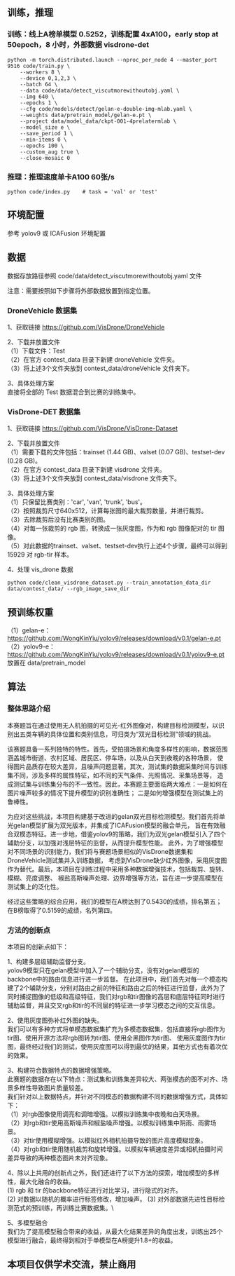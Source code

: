 ## 训练，推理
### 训练：线上A榜单模型 0.5252，训练配置 4xA100，early stop at 50epoch，8 小时，外部数据 visdrone-det

```
python -m torch.distributed.launch --nproc_per_node 4 --master_port 9516 code/train.py \
    --workers 8 \
    --device 0,1,2,3 \
    --batch 64 \
    --data code/data/detect_viscutmorewithoutobj.yaml \
    --img 640 \
    --epochs 1 \
    --cfg code/models/detect/gelan-e-double-img-mlab.yaml \
    --weights data/pretrain_model/gelan-e.pt \
    --project data/model_data/ckpt-001-4prelatermlab \
    --model_size e \
    --save_period 1 \
    --min-items 0 \
    --epochs 100 \
    --custom_aug true \
    --close-mosaic 0
```

    
### 推理：推理速度单卡A100 60张/s

```
python code/index.py 	# task = 'val' or 'test'
```


## 环境配置
参考 yolov9 或 ICAFusion 环境配置

## 数据
数据存放路径参照 code/data/detect_viscutmorewithoutobj.yaml 文件

注意：需要按照如下步骤将外部数据放置到指定位置。

### DroneVehicle 数据集
1、获取链接
https://github.com/VisDrone/DroneVehicle

2、下载并放置文件 \
（1）下载文件：Test \
（2）在官方 contest_data 目录下新建 droneVehicle 文件夹。\
（3）将上述3个文件夹放到 contest_data/droneVehicle 文件夹下。

3、具体处理方案 \
直接将全部的 Test 数据混合到比赛的训练集中。

### VisDrone-DET 数据集
1、获取链接
https://github.com/VisDrone/VisDrone-Dataset 

2、下载并放置文件 \
（1）需要下载的文件包括：trainset (1.44 GB)、valset (0.07 GB)、testset-dev (0.28 GB)。\
（2）在官方 contest_data 目录下新建 visdrone 文件夹。\
（3）将上述3个文件夹放到 contest_data/visdrone 文件夹下。

3、具体处理方案 \
（1）只保留比赛类别：'car', 'van', 'trunk', 'bus'。 \
（2）按照裁剪尺寸640x512，计算每张图的最大裁剪数量，并进行裁剪。 \
（3）去除裁剪后没有比赛类别的图。 \
（4）对每一张裁剪的 rgb 图，转换成一张灰度图，作为和 rgb 图像配对的 tir 图像。 \
（5）对此数据的trainset、valset、testset-dev执行上述4个步骤，最终可以得到 15929 对 rgb-tir 样本。

4、处理 vis_drone 数据

```
python code/clean_visdrone_dataset.py --train_annotation_data_dir data/contest_data/ --rgb_image_save_dir
```


## 预训练权重
（1）gelan-e：https://github.com/WongKinYiu/yolov9/releases/download/v0.1/gelan-e.pt \
（2）yolov9-e：https://github.com/WongKinYiu/yolov9/releases/download/v0.1/yolov9-e.pt \
 放置在 data/pretrain_model

## 算法

### 整体思路介绍
本赛题旨在通过使用无人机拍摄的可见光-红外图像对，构建目标检测模型，以识别出五类车辆的具体位置和类别信息，可归类为“双光目标检测”领域的挑战。

该赛题具备一系列独特的特性。首先，受拍摄场景和角度多样性的影响，数据范围涵盖城市街道、农村区域、居民区、停车场，以及从白天到夜晚的各种场景，
使得图片品质存在较大差异，且噪声问题显著。其次，测试集的数据采集时间与训练集不同，涉及多样的属性特征，如不同的天气条件、光照情况、采集场景等，
造成测试集与训练集分布的不一致性。因此，本赛题主要面临两大难点：一是如何在图片噪声较多的情况下提升模型的识别准确性；
二是如何增强模型在测试集上的鲁棒性。

为应对这些挑战，本项目构建基于改进的gelan双光目标检测模型。我们首先将单光gelan模型扩展为双光版本，并集成了ICAFusion模型的融合单元，
旨在有效融合双模态特征。进一步地，借鉴yolov9的策略，我们为双光gelan模型引入了四个辅助分支，以加强对浅层特征的监督，从而提升模型性能。
此外，为了增强模型对不同场景的识别能力，我们将与赛题场景相似的VisDrone数据集和DroneVehicle测试集并入训练数据，
考虑到VisDrone缺少红外图像，采用灰度图作为替代。最后，本项目在训练过程中采用多种数据增强技术，包括裁剪、旋转、模糊、亮度调整、
椒盐高斯噪声处理、边界增强等方法，旨在进一步提高模型在测试集上的泛化性。

经过这些策略的综合应用，我们的模型在A榜达到了0.5430的成绩，排名第五；在B榜取得了0.5159的成绩，名列第四。

### 方法的创新点
本项目的创新点如下：

1、构建多层级辅助监督分支。\
yolov9模型只在gelan模型中加入了一个辅助分支，没有对gelan模型的backbone中的路由信息进行进一步监督。
在此项目中，我们首先对每一个模态构建了2个辅助分支，分别对路由之前的特征和路由之后的特征进行监督，此外为了同时捕捉图像的低级和高级特征，我们对rgb和tir图像的高层和底层特征同时进行 \
辅助监督，并且交叉rgb和tir的不同层的特征进一步学习模态之间的交互信息。

2、使用灰度图弥补红外图的缺失。\
我们可以有多种方式将单模态数据集扩充为多模态数据集，包括直接将rgb图作为tir图、使用开源方法将rgb图转为tir图、使用全黑图作为tir图、
使用灰度图作为tir图，最终经过我们的测试，使用灰度图可以得到最优的结果，其他方式也有着次优的效果。

3、构建符合数据特点的数据增强策略。\
此赛题的数据存在以下特点：测试集和训练集差异较大、两张模态的图不对齐、场景多样性导致图片质量较差。\
我们针对以上数据特点，并针对不同模态的数据构建不同的数据增强方式，具体如下：\
（1）对rgb图像使用调亮和调暗增强。以模拟训练集中夜晚和白天场景。\
（2）对rgb和tir使用高斯噪声和椒盐噪声增强。以模拟训练集中阴雨、雨雾场景。\
（3）对tir使用模糊增强。以模拟红外相机拍摄导致的图片高度模糊现象。\
（4）对rgb和tir使用随机裁剪和旋转增强。以模拟车辆速度差异或相机拍摄时间差异导致的两种模态图片未对齐现象。

4、除以上共用的创新点之外，我们还进行了以下方法的探索，增加模型的多样性，最大化融合的收益。\
 (1) rgb 和 tir 的backbone特征进行对比学习，进行隐式的对齐。\
 (2) 对数据以随机的概率进行标签修改，增加噪声。
 (3) 对外部数据先进性目标检测范式的预训练，再训练比赛数据集。\

5、多模型融合 \
我们为了提高模型融合带来的收益，从最大化结果差异的角度出发，训练出25个模型进行融合，最终得到相对于单模型在A榜提升1.8+的收益。

## 本项目仅供学术交流，禁止商用